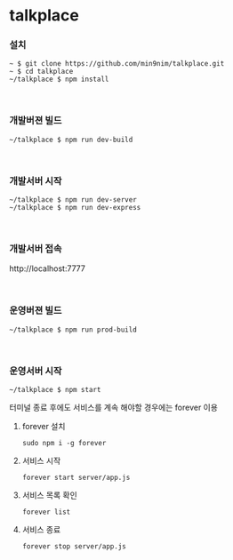 # talkplace

### 설치
```
~ $ git clone https://github.com/min9nim/talkplace.git
~ $ cd talkplace
~/talkplace $ npm install
```
<br>

### 개발버젼 빌드
```
~/talkplace $ npm run dev-build
```
<br>

### 개발서버 시작

```
~/talkplace $ npm run dev-server
~/talkplace $ npm run dev-express
```

<br>

### 개발서버 접속
http://localhost:7777

<br>

### 운영버젼 빌드
```
~/talkplace $ npm run prod-build
```

<br>

### 운영서버 시작

```
~/talkplace $ npm start
```
터미널 종료 후에도 서비스를 계속 해야할 경우에는 forever 이용

1. forever 설치
    ```
    sudo npm i -g forever
    ```
2. 서비스 시작
    ```
    forever start server/app.js
    ```
3. 서비스 목록 확인
    ```
    forever list
    ```
4. 서비스 종료
    ```
    forever stop server/app.js
    ```